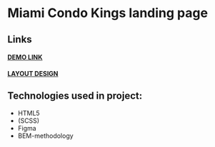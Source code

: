 # Miami Condo Kings landing page

## Links
#### [DEMO LINK](https://mariiastorozhyk.github.io/miami_landing/)
#### [LAYOUT DESIGN](https://www.figma.com/file/nHz8bflIwJaWP3P99vKTH5/miami_home_new?node-id=16033%3A3)

## Technologies used in project:
+ HTML5
+ (SCSS)
+ Figma
+ BEM-methodology
